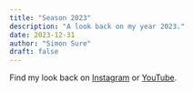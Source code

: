 ```yaml
---
title: "Season 2023"
description: "A look back on my year 2023."
date: 2023-12-31
author: "Simon Sure"
draft: false
---
```


Find my look back on [Instagram](https://www.instagram.com/reel/C1iHzUToPzK/?utm_source=ig_web_copy_link&igsh=MzRlODBiNWFlZA==) or [YouTube](https://youtu.be/qZgWbL8bKUs).
